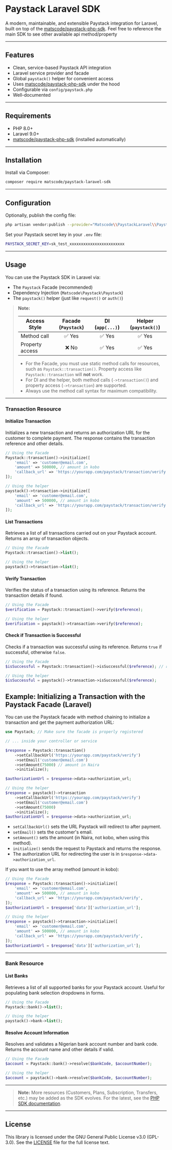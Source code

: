 # Paystack Laravel SDK

A modern, maintainable, and extensible Paystack integration for Laravel, built on top of the [matscode/paystack-php-sdk](https://packagist.org/packages/matscode/paystack-php-sdk). Feel free to reference the main SDK to see other available api method/property

---

## Features

- Clean, service-based Paystack API integration
- Laravel service provider and facade
- Global `paystack()` helper for convenient access
- Uses [matscode/paystack-php-sdk](https://packagist.org/packages/matscode/paystack-php-sdk) under the hood
- Configurable via `config/paystack.php`
- Well-documented

---

## Requirements

- PHP 8.0+
- Laravel 9.0+
- [matscode/paystack-php-sdk](https://packagist.org/packages/matscode/paystack-php-sdk) (installed automatically)

---

## Installation

Install via Composer:

```bash
composer require matscode/paystack-laravel-sdk
```

---

## Configuration

Optionally, publish the config file:

```bash
php artisan vendor:publish --provider="Matscode\\PaystackLaravel\\PaystackServiceProvider" --tag="config"
```

Set your Paystack secret key in your `.env` file:

```bash
PAYSTACK_SECRET_KEY=sk_test_xxxxxxxxxxxxxxxxxxxxxxxx
```

---

## Usage

You can use the Paystack SDK in Laravel via:

- The `Paystack` Facade (recommended)
- Dependency Injection (`Matscode\Paystack\Paystack`)
- The `paystack()` helper (just like `request()` or `auth()`)

> **Note:**
>
> | Access Style         | Facade (`Paystack`) | DI (`app(...)`) | Helper (`paystack()`) |
> |---------------------|:------------------:|:---------------:|:--------------------:|
> | Method call         |      ✅ Yes         |      ✅ Yes      |        ✅ Yes         |
> | Property access     |      ❌ No          |      ✅ Yes      |        ✅ Yes         |
>
> - For the Facade, you must use static method calls for resources, such as `Paystack::transaction()`. Property access like `Paystack::transaction` will **not** work.
> - For DI and the helper, both method calls (`->transaction()`) and property access (`->transaction`) are supported.
> - Always use the method call syntax for maximum compatibility.


---

### Transaction Resource

#### Initialize Transaction

Initializes a new transaction and returns an authorization URL for the customer to complete payment. The response contains the transaction reference and other details.

```php
// Using the Facade
Paystack::transaction()->initialize([
    'email' => 'customer@email.com',
    'amount' => 500000, // amount in kobo
    'callback_url' => 'https://yourapp.com/paystack/transaction/verify',
]);

// Using the helper
paystack()->transaction->initialize([
    'email' => 'customer@email.com',
    'amount' => 500000, // amount in kobo
    'callback_url' => 'https://yourapp.com/paystack/transaction/verify',
]);
```

#### List Transactions

Retrieves a list of all transactions carried out on your Paystack account. Returns an array of transaction objects.

```php
// Using the Facade
Paystack::transaction()->list();

// Using the helper
paystack()->transaction->list();
```

#### Verify Transaction

Verifies the status of a transaction using its reference. Returns the transaction details if found.

```php
// Using the Facade
$verification = Paystack::transaction()->verify($reference);

// Using the helper
$verification = paystack()->transaction->verify($reference);
```

#### Check if Transaction is Successful

Checks if a transaction was successful using its reference. Returns `true` if successful, otherwise `false`.

```php
// Using the Facade
$isSuccessful = Paystack::transaction()->isSuccessful($reference); // returns true/false

// Using the helper
$isSuccessful = paystack()->transaction->isSuccessful($reference);
```

## Example: Initializing a Transaction with the Paystack Facade (Laravel)

You can use the Paystack facade with method chaining to initialize a transaction and get the payment authorization URL:

```php
use Paystack; // Make sure the facade is properly registered

// ... inside your controller or service

$response = Paystack::transaction()
    ->setCallbackUrl('https://yourapp.com/paystack/verify')
    ->setEmail('customer@email.com')
    ->setAmount(75000) // amount in Naira
    ->initialize();

$authorizationUrl = $response->data->authorization_url;

// Using the helper
$response = paystack()->transaction
    ->setCallbackUrl('https://yourapp.com/paystack/verify')
    ->setEmail('customer@email.com')
    ->setAmount(75000)
    ->initialize();
$authorizationUrl = $response->data->authorization_url;
```

- `setCallbackUrl()` sets the URL Paystack will redirect to after payment.
- `setEmail()` sets the customer's email.
- `setAmount()` sets the amount (in Naira, not kobo, when using this method).
- `initialize()` sends the request to Paystack and returns the response.
- The authorization URL for redirecting the user is in `$response->data->authorization_url`.

If you want to use the array method (amount in kobo):

```php
// Using the Facade
$response = Paystack::transaction()->initialize([
    'email' => 'customer@email.com',
    'amount' => 500000, // amount in kobo
    'callback_url' => 'https://yourapp.com/paystack/verify',
]);
$authorizationUrl = $response['data']['authorization_url'];

// Using the helper
$response = paystack()->transaction->initialize([
    'email' => 'customer@email.com',
    'amount' => 500000, // amount in kobo
    'callback_url' => 'https://yourapp.com/paystack/verify',
]);
$authorizationUrl = $response['data']['authorization_url'];
```

---

### Bank Resource

#### List Banks

Retrieves a list of all supported banks for your Paystack account. Useful for populating bank selection dropdowns in forms.

```php
// Using the Facade
Paystack::bank()->list();

// Using the helper
paystack()->bank->list();
```

#### Resolve Account Information

Resolves and validates a Nigerian bank account number and bank code. Returns the account name and other details if valid.

```php
// Using the Facade
$account = Paystack::bank()->resolve($bankCode, $accountNumber);

// Using the helper
$account = paystack()->bank->resolve($bankCode, $accountNumber);
```

---

> **Note:** More resources (Customers, Plans, Subscription, Transfers, etc.) may be added as the SDK evolves. For the latest, see the [PHP SDK documentation](https://packagist.org/packages/matscode/paystack-php-sdk).

---

## License

This library is licensed under the GNU General Public License v3.0 (GPL-3.0). See the [LICENSE](./LICENSE) file for the full license text.
